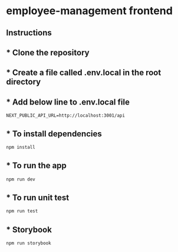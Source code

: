 # employee-management frontend

## Instructions

##             * Clone the repository

##             * Create a file called .env.local in the root directory

##             * Add below line to .env.local file

```
NEXT_PUBLIC_API_URL=http://localhost:3001/api
```

##             * To install dependencies

```bash
npm install
```

##             * To run the app

```bash
npm run dev
```

##             * To run unit test

```bash
npm run test 
```

##             * Storybook

```bash
npm run storybook
```